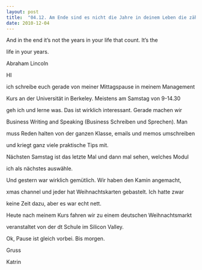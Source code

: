 ```yaml
---
layout: post
title:  "04.12. Am Ende sind es nicht die Jahre in deinem Leben die zählen, sondern das Leben in deinen Jahren."
date: 2010-12-04
---
```

And in the end it’s not the years in your life that count. It’s the


life in your years.

Abraham Lincoln





HI

ich schreibe euch gerade von meiner Mittagspause in meinem Management

Kurs an der Universität in Berkeley. Meistens am Samstag von 9-14.30

geh ich und lerne was. Das ist wirklich interessant. Gerade machen wir

Business Writing and Speaking (Business Schreiben und Sprechen). Man

muss Reden halten von der ganzen Klasse, emails und memos umschreiben

und kriegt ganz viele praktische Tips mit.

Nächsten Samstag ist das letzte Mal und dann mal sehen, welches Modul

ich als nächstes auswähle.



Und gestern war wirklich gemütlich. Wir haben den Kamin angemacht,

xmas channel und jeder hat Weihnachtskarten gebastelt. Ich hatte zwar

keine Zeit dazu, aber es war echt nett.



Heute nach meinem Kurs fahren wir zu einem deutschen Weihnachtsmarkt

veranstaltet von der dt Schule im Silicon Valley.



Ok, Pause ist gleich vorbei. Bis morgen.



Gruss

Katrin



